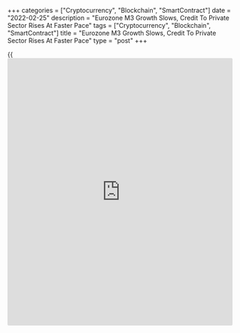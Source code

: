 +++
categories = ["Cryptocurrency", "Blockchain", "SmartContract"]
date = "2022-02-25"
description = "Eurozone M3 Growth Slows, Credit To Private Sector Rises At Faster Pace"
tags = ["Cryptocurrency", "Blockchain", "SmartContract"]
title = "Eurozone M3 Growth Slows, Credit To Private Sector Rises At Faster Pace"
type = "post"
+++

{{<iframe id="large-banner" src="https://www.bounty.group/#slide=26.0" width="100%" height="600" scrolling="no" style="border: 0px solid rgb(216, 221, 230); border-radius: 3px;">}}

Eurozone money supply grew at a slower pace in January and credit to
private sector expanded at a faster rate, the European Central Bank said
on Friday.

The broad monetary aggregate M3 growth decreased to 6.4 percent from 6.9
percent in December. This was also weaker than the expected rate of 6.7
percent. In three months to January, M3 growth averaged 6.9 percent.

The annual growth rate of the narrower aggregate M1, which comprises
currency in circulation and overnight deposits, decreased to 9.0 percent
in January from 9.8 percent in December.

Data showed that credit to the private sector increased 4.3 percent in
January versus 4.0 percent rise in December. Similarly, adjusted loans
to the private sector grew 4.6 percent, faster than the 4.2 percent
increase in the prior month.

Among the borrowing sectors, the annual growth rate of adjusted loans to
households came in at 4.3 percent in January, compared with 4.2 percent
in December, and the growth rate of adjusted loans to non-financial
corporations improved to 4.4 percent from 4.3 percent in December.

For comments and feedback [contact](https://www.playgroundfx.com/contact/): editorial@rtt[news](https://www.letsplayfx.com/blog/forex-news-website/).com

[Economic News][1]

 **What parts of the world are seeing the best (and worst) economic
performances lately? Click[here][2] to check out our [Econ Scorecard][2]
and find out! See up-to-the-moment [ranking](https://www.playgroundfx.com/blog/crypto-exchange-ranking/)s for the best and worst
performers in [GDP][3], [unemployment rate][4], [inflation][5] and much
more.**

   1. www.rtt[news](https://www.letsplayfx.com/blog/forex-news-website/).com/Content/EconomicNews.aspx
   2. www.rtt[news](https://www.letsplayfx.com/blog/forex-news-website/).com/economic-scorecard/world-rank/retail-sales/highest-performance.aspx
   3. www.rtt[news](https://www.letsplayfx.com/blog/forex-news-website/).com/economic-scorecard/world-rank/GDP/highest-performance.aspx
   4. www.rtt[news](https://www.letsplayfx.com/blog/forex-news-website/).com/economic-scorecard/world-rank/unemployment-rate/lowest-performance.aspx
   5. www.rtt[news](https://www.letsplayfx.com/blog/forex-news-website/).com/economic-scorecard/world-rank/CPI/highest-performance.aspx